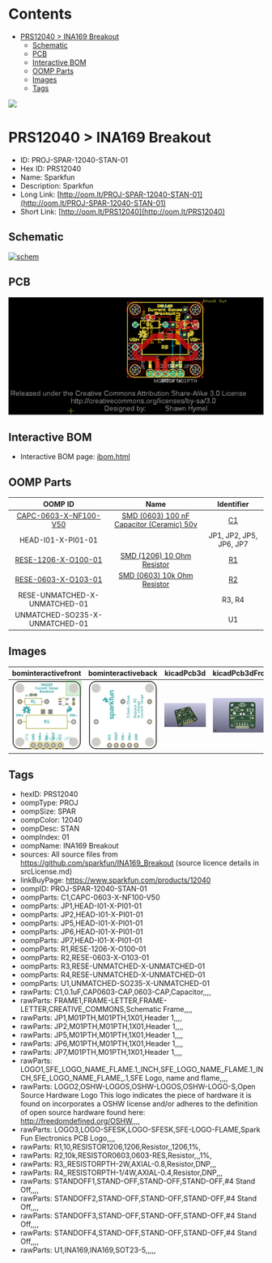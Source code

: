 



Contents
========

* [PRS12040 > INA169 Breakout](#prs12040--ina169-breakout)
	* [Schematic](#schematic)
	* [PCB](#pcb)
	* [Interactive BOM](#interactive-bom)
	* [OOMP Parts](#oomp-parts)
	* [Images](#images)
	* [Tags](#tags)
  
![][im]
# PRS12040 > INA169 Breakout

- ID: PROJ-SPAR-12040-STAN-01
- Hex ID: PRS12040
- Name: Sparkfun
- Description: Sparkfun
- Long Link: [http://oom.lt/PROJ-SPAR-12040-STAN-01](http://oom.lt/PROJ-SPAR-12040-STAN-01)
- Short Link: [http://oom.lt/PRS12040](http://oom.lt/PRS12040)

## Schematic
  
[![schem](eagleSchemImage.png)](eagleSchemImage.png)
## PCB
  
[![pcb](eagleImage.png)](eagleImage.png)
## Interactive BOM

- Interactive BOM page: [ibom.html](https://htmlpreview.github.io/?https://github.com/oomlout/oomlout_OOMP_projects/blob/main/PROJ-SPAR-12040-STAN-01/kicad/bom/ibom.html)

## OOMP Parts
  

|OOMP ID|Name|Identifier|
| :---: | :---: | :---: |
|[CAPC-0603-X-NF100-V50](https://github.com/oomlout/oomlout_OOMP_parts/tree/main/CAPC-0603-X-NF100-V50/)|[SMD (0603) 100 nF Capacitor (Ceramic) 50v](https://github.com/oomlout/oomlout_OOMP_parts/tree/main/CAPC-0603-X-NF100-V50/)|[C1](https://github.com/oomlout/oomlout_OOMP_parts/tree/main/CAPC-0603-X-NF100-V50/)|
|HEAD-I01-X-PI01-01||JP1, JP2, JP5, JP6, JP7|
|[RESE-1206-X-O100-01](https://github.com/oomlout/oomlout_OOMP_parts/tree/main/RESE-1206-X-O100-01/)|[SMD (1206) 10 Ohm Resistor](https://github.com/oomlout/oomlout_OOMP_parts/tree/main/RESE-1206-X-O100-01/)|[R1](https://github.com/oomlout/oomlout_OOMP_parts/tree/main/RESE-1206-X-O100-01/)|
|[RESE-0603-X-O103-01](https://github.com/oomlout/oomlout_OOMP_parts/tree/main/RESE-0603-X-O103-01/)|[SMD (0603) 10k Ohm Resistor](https://github.com/oomlout/oomlout_OOMP_parts/tree/main/RESE-0603-X-O103-01/)|[R2](https://github.com/oomlout/oomlout_OOMP_parts/tree/main/RESE-0603-X-O103-01/)|
|RESE-UNMATCHED-X-UNMATCHED-01||R3, R4|
|UNMATCHED-SO235-X-UNMATCHED-01||U1|

## Images
  
  

|bominteractivefront|bominteractiveback|kicadPcb3d|kicadPcb3dFront|kicadPcb3dBack|kicadSchem|eagleImage|eagleSchemImage|pcbdraw|pcbdrawback|
| :---: | :---: | :---: | :---: | :---: | :---: | :---: | :---: | :---: | :---: |
|[![bominteractivefront](bomFront_140.png)](bomFront.png)|[![bominteractiveback](bomBack_140.png)](bomBack.png)|[![kicadPcb3d](kicadPcb3d_140.png)](kicadPcb3d.png)|[![kicadPcb3dFront](kicadPcb3dFront_140.png)](kicadPcb3dFront.png)|[![kicadPcb3dBack](kicadPcb3dBack_140.png)](kicadPcb3dBack.png)|[![kicadSchem](kicadSchem_140.png)](kicadSchem.png)|[![eagleImage](eagleImage_140.png)](eagleImage.png)|[![eagleSchemImage](eagleSchemImage_140.png)](eagleSchemImage.png)|[![pcbdraw](pcbdraw_140.png)](pcbdraw.png)|[![pcbdrawback](pcbdrawBack_140.png)](pcbdrawBack.png)|

## Tags

- hexID: PRS12040
- oompType: PROJ
- oompSize: SPAR
- oompColor: 12040
- oompDesc: STAN
- oompIndex: 01
- oompName: INA169 Breakout
- sources: All source files from https://github.com/sparkfun/INA169_Breakout (source licence details in srcLicense.md)
- linkBuyPage: https://www.sparkfun.com/products/12040
- oompID: PROJ-SPAR-12040-STAN-01
- oompParts: C1,CAPC-0603-X-NF100-V50
- oompParts: JP1,HEAD-I01-X-PI01-01
- oompParts: JP2,HEAD-I01-X-PI01-01
- oompParts: JP5,HEAD-I01-X-PI01-01
- oompParts: JP6,HEAD-I01-X-PI01-01
- oompParts: JP7,HEAD-I01-X-PI01-01
- oompParts: R1,RESE-1206-X-O100-01
- oompParts: R2,RESE-0603-X-O103-01
- oompParts: R3,RESE-UNMATCHED-X-UNMATCHED-01
- oompParts: R4,RESE-UNMATCHED-X-UNMATCHED-01
- oompParts: U1,UNMATCHED-SO235-X-UNMATCHED-01
- rawParts: C1,0.1uF,CAP0603-CAP,0603-CAP,Capacitor,,,,
- rawParts: FRAME1,FRAME-LETTER,FRAME-LETTER,CREATIVE_COMMONS,Schematic Frame,,,,
- rawParts: JP1,M01PTH,M01PTH,1X01,Header 1,,,,
- rawParts: JP2,M01PTH,M01PTH,1X01,Header 1,,,,
- rawParts: JP5,M01PTH,M01PTH,1X01,Header 1,,,,
- rawParts: JP6,M01PTH,M01PTH,1X01,Header 1,,,,
- rawParts: JP7,M01PTH,M01PTH,1X01,Header 1,,,,
- rawParts: LOGO1,SFE_LOGO_NAME_FLAME.1_INCH,SFE_LOGO_NAME_FLAME.1_INCH,SFE_LOGO_NAME_FLAME_.1,SFE Logo, name and flame,,,,
- rawParts: LOGO2,OSHW-LOGOS,OSHW-LOGOS,OSHW-LOGO-S,Open Source Hardware Logo This logo indicates the piece of hardware it is found on incorporates a OSHW license and/or adheres to the definition of open source hardware found here: http://freedomdefined.org/OSHW,,,,
- rawParts: LOGO3,LOGO-SFESK,LOGO-SFESK,SFE-LOGO-FLAME,Spark Fun Electronics PCB Logo,,,,
- rawParts: R1,10,RESISTOR1206,1206,Resistor,,1206,1%,
- rawParts: R2,10k,RESISTOR0603,0603-RES,Resistor,,,1%,
- rawParts: R3,,RESISTORPTH-2W,AXIAL-0.8,Resistor,DNP,,,
- rawParts: R4,,RESISTORPTH-1/4W,AXIAL-0.4,Resistor,DNP,,,
- rawParts: STANDOFF1,STAND-OFF,STAND-OFF,STAND-OFF,#4 Stand Off,,,,
- rawParts: STANDOFF2,STAND-OFF,STAND-OFF,STAND-OFF,#4 Stand Off,,,,
- rawParts: STANDOFF3,STAND-OFF,STAND-OFF,STAND-OFF,#4 Stand Off,,,,
- rawParts: STANDOFF4,STAND-OFF,STAND-OFF,STAND-OFF,#4 Stand Off,,,,
- rawParts: U1,INA169,INA169,SOT23-5,,,,,



[im]: kicadPcb3d_450.png
